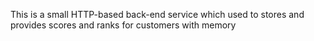This is a small HTTP-based back-end service which used to stores and
provides scores and ranks for customers with memory
